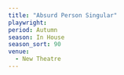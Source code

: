 ```yaml
---
title: "Absurd Person Singular"
playwright:
period: Autumn
season: In House
season_sort: 90
venue:
  - New Theatre
---
```

